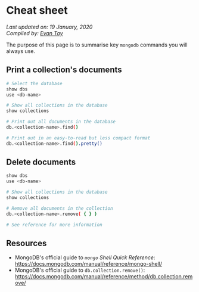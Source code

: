 # Cheat sheet

*Last updated on: 19 January, 2020*  
*Compiled by: [Evan Tay](https://evantay.com/)*

The purpose of this page is to summarise key `mongodb` commands you will always use.

## Print a collection's documents
``` bash
# Select the database
show dbs
use <db-name> 

# Show all collections in the database
show collections 

# Print out all documents in the database
db.<collection-name>.find() 

# Print out in an easy-to-read but less compact format
db.<collection-name>.find().pretty()
```

## Delete documents
``` bash
show dbs
use <db-name> 

# Show all collections in the database
show collections 

# Remove all documents in the collection
db.<collection-name>.remove( { } )

# See reference for more information
```

## Resources

- MongoDB's official guide to *`mongo` Shell Quick Reference*:  
  <https://docs.mongodb.com/manual/reference/mongo-shell/>
- MongoDB's official guide to `db.collection.remove()`:   
  <https://docs.mongodb.com/manual/reference/method/db.collection.remove/>